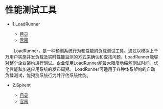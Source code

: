 # 性能测试工具


* 1.LoadRunner

    * [目录](LoadRunner)
    * [官网](https://software.microfocus.com/en-us/products/loadrunner-load-testing/overview)

　　LoadRunner，是一种预测系统行为和性能的负载测试工具。通过以模拟上千万用户实施并发负载及实时性能监测的方式来确认和查找问题，LoadRunner能够对整个企业架构进行测试。企业使用LoadRunner能最大限度地缩短测试时间，优化性能和加速应用系统的发布周期。 LoadRunner可适用于各种体系架构的自动负载测试，能预测系统行为并评估系统性能。


* 2.Spirent

    * [目录](Spirent)
    * [官网](http://www.spirent.cn/)
